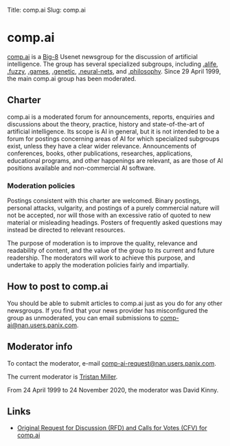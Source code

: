 Title: comp.ai
Slug: comp.ai

# comp.ai

[comp.ai](news:comp.ai) is a [Big-8](https://www.big-8.org/) Usenet newsgroup for the discussion of artificial intelligence.  The group has several specialized subgroups, including [.alife](news:comp.ai.alife), [.fuzzy](news:comp.ai.fuzzy), [.games](news:comp.ai.games), [.genetic](news:comp.ai.genetic), [.neural-nets](news:comp.ai.neural-nets), and [.philosophy](news:comp.ai.philosophy).  Since 29 April 1999, the main comp.ai group has been moderated.

## Charter

comp.ai is a moderated forum for announcements, reports, enquiries and discussions about the theory, practice, history and state-of-the-art of artificial intelligence.  Its scope is AI in general, but it is not intended to be a forum for postings concerning areas of AI for which specialized subgroups exist, unless they have a clear wider relevance.  Announcements of conferences, books, other publications, researches, applications, educational programs, and other happenings are relevant, as are those of AI positions available and non-commercial AI software.

### Moderation policies

Postings consistent with this charter are welcomed.  Binary postings, personal attacks, vulgarity, and postings of a purely commercial nature will not be accepted, nor will those with an excessive ratio of quoted to new material or misleading headings.  Posters of frequently asked questions may instead be directed to relevant resources.

The purpose of moderation is to improve the quality, relevance and readability of content, and the value of the group to its current and future readership.  The moderators will work to achieve this purpose, and undertake to apply the moderation policies fairly and impartially.

## How to post to comp.ai

You should be able to submit articles to comp.ai just as you do for any other newsgroups. If you find that your news provider has misconfigured the group as unmoderated, you can email submissions to [comp-ai@nan.users.panix.com](mailto:comp-ai@nan.users.panix.com).

## Moderator info

To contact the moderator, e-mail [comp-ai-request@nan.users.panix.com](mailto:comp-ai-request@nan.users.panix.com).

The current moderator is [Tristan Miller](https://logological.org/).

From 24 April 1999 to 24 November 2020, the moderator was David Kinny.

## Links

* [Original Request for Discussion (RFD) and Calls for Votes (CFV) for comp.ai](https://www.newsdemon.com/newsgroup-info/comp.ai)
